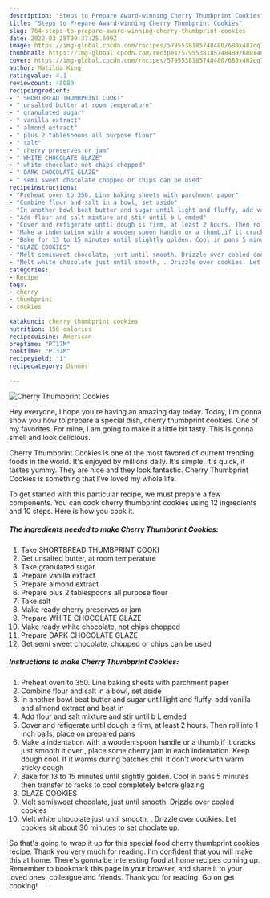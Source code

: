 ```yaml
---
description: "Steps to Prepare Award-winning Cherry Thumbprint Cookies"
title: "Steps to Prepare Award-winning Cherry Thumbprint Cookies"
slug: 764-steps-to-prepare-award-winning-cherry-thumbprint-cookies
date: 2022-03-28T09:37:25.699Z
image: https://img-global.cpcdn.com/recipes/5795538185748480/680x482cq70/cherry-thumbprint-cookies-recipe-main-photo.jpg
thumbnail: https://img-global.cpcdn.com/recipes/5795538185748480/680x482cq70/cherry-thumbprint-cookies-recipe-main-photo.jpg
cover: https://img-global.cpcdn.com/recipes/5795538185748480/680x482cq70/cherry-thumbprint-cookies-recipe-main-photo.jpg
author: Matilda King
ratingvalue: 4.1
reviewcount: 48080
recipeingredient:
- " SHORTBREAD THUMBPRINT COOKI"
- " unsalted butter at room temperature"
- " granulated sugar"
- " vanilla extract"
- " almond extract"
- " plus 2 tablespoons all purpose flour"
- " salt"
- " cherry preserves or jam"
- " WHITE CHOCOLATE GLAZE"
- " white chocolate not chips chopped"
- " DARK CHOCOLATE GLAZE"
- " semi sweet chocolate chopped or chips can be used"
recipeinstructions:
- "Preheat oven to 350. Line baking sheets with parchment paper"
- "Combine flour and salt in a bowl, set aside"
- "In another bowl beat butter and sugar until light and fluffy, add vanilla and almond extract and beat in"
- "Add flour and salt mixture and stir until b L emded"
- "Cover and refigerate until dough is firm, at least 2 hours. Then roll into 1 inch balls, place on prepared pans"
- "Make a indentation with a wooden spoon handle or a thumb,if it cracks just smooth it over , place some cherry jam in each indentation. Keep dough cool. If it warms during batches chill it don&#39;t work with warm sticky dough"
- "Bake for 13 to 15 minutes until slightly golden. Cool in pans 5 minutes then transfer to racks to cool completely  before glazing"
- "GLAZE COOKIES"
- "Melt semisweet chocolate, just until smooth. Drizzle over cooled cookies"
- "Melt white chocolate just until smooth, . Drizzle over cookies. Let cookies  sit about 30 minutes to set choclate up."
categories:
- Recipe
tags:
- cherry
- thumbprint
- cookies

katakunci: cherry thumbprint cookies 
nutrition: 156 calories
recipecuisine: American
preptime: "PT17M"
cooktime: "PT37M"
recipeyield: "1"
recipecategory: Dinner

---
```



![Cherry Thumbprint Cookies](https://img-global.cpcdn.com/recipes/5795538185748480/680x482cq70/cherry-thumbprint-cookies-recipe-main-photo.jpg)

Hey everyone, I hope you're having an amazing day today. Today, I'm gonna show you how to prepare a special dish, cherry thumbprint cookies. One of my favorites. For mine, I am going to make it a little bit tasty. This is gonna smell and look delicious.



Cherry Thumbprint Cookies is one of the most favored of current trending foods in the world. It's enjoyed by millions daily. It's simple, it's quick, it tastes yummy. They are nice and they look fantastic. Cherry Thumbprint Cookies is something that I've loved my whole life.


To get started with this particular recipe, we must prepare a few components. You can cook cherry thumbprint cookies using 12 ingredients and 10 steps. Here is how you cook it.

<!--inarticleads1-->

##### The ingredients needed to make Cherry Thumbprint Cookies:

1. Take  SHORTBREAD THUMBPRINT COOKI
1. Get  unsalted butter, at room temperature
1. Take  granulated sugar
1. Prepare  vanilla extract
1. Prepare  almond extract
1. Prepare  plus 2 tablespoons all purpose flour
1. Take  salt
1. Make ready  cherry preserves or jam
1. Prepare  WHITE CHOCOLATE GLAZE
1. Make ready  white chocolate, not chips chopped
1. Prepare  DARK CHOCOLATE GLAZE
1. Get  semi sweet chocolate, chopped or chips can be used




<!--inarticleads2-->

##### Instructions to make Cherry Thumbprint Cookies:

1. Preheat oven to 350. Line baking sheets with parchment paper
1. Combine flour and salt in a bowl, set aside
1. In another bowl beat butter and sugar until light and fluffy, add vanilla and almond extract and beat in
1. Add flour and salt mixture and stir until b L emded
1. Cover and refigerate until dough is firm, at least 2 hours. Then roll into 1 inch balls, place on prepared pans
1. Make a indentation with a wooden spoon handle or a thumb,if it cracks just smooth it over , place some cherry jam in each indentation. Keep dough cool. If it warms during batches chill it don&#39;t work with warm sticky dough
1. Bake for 13 to 15 minutes until slightly golden. Cool in pans 5 minutes then transfer to racks to cool completely  before glazing
1. GLAZE COOKIES
1. Melt semisweet chocolate, just until smooth. Drizzle over cooled cookies
1. Melt white chocolate just until smooth, . Drizzle over cookies. Let cookies  sit about 30 minutes to set choclate up.




So that's going to wrap it up for this special food cherry thumbprint cookies recipe. Thank you very much for reading. I'm confident that you will make this at home. There's gonna be interesting food at home recipes coming up. Remember to bookmark this page in your browser, and share it to your loved ones, colleague and friends. Thank you for reading. Go on get cooking!
